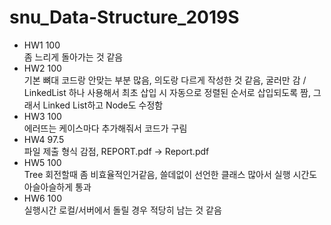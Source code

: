# snu_Data-Structure_2019S




- HW1 100   
좀 느리게 돌아가는 것 같음   
- HW2 100    
기본 뼈대 코드랑 안맞는 부분 많음, 의도랑 다르게 작성한 것 같음, 굴러만 감 / LinkedList 하나 사용해서 최초 삽입 시 자동으로 정렬된 순서로 삽입되도록 짬, 그래서 Linked List하고 Node도 수정함   
- HW3 100   
에러뜨는 케이스마다 추가해줘서 코드가 구림   
- HW4 97.5  
파일 제출 형식 감점, REPORT.pdf -> Report.pdf  
- HW5 100  
Tree 회전할때 좀 비효율적인거같음, 쓸데없이 선언한 클래스 많아서 실행 시간도 아슬아슬하게 통과  
- HW6 100  
실행시간 로컬/서버에서 돌릴 경우 적당히 남는 것 같음  

